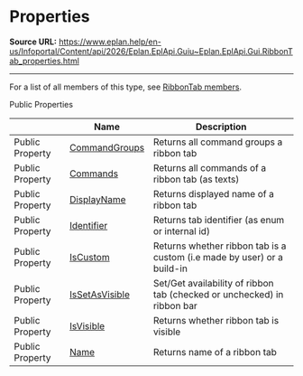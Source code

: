 # Properties

**Source URL:** https://www.eplan.help/en-us/Infoportal/Content/api/2026/Eplan.EplApi.Guiu~Eplan.EplApi.Gui.RibbonTab_properties.html

---

For a list of all members of this type, see [RibbonTab members](Eplan.EplApi.Guiu~Eplan.EplApi.Gui.RibbonTab_members.html).

Public Properties

|  | Name | Description |
| --- | --- | --- |
| Public Property | [CommandGroups](Eplan.EplApi.Guiu~Eplan.EplApi.Gui.RibbonTab~CommandGroups.html) | Returns all command groups a ribbon tab |
| Public Property | [Commands](Eplan.EplApi.Guiu~Eplan.EplApi.Gui.RibbonTab~Commands.html) | Returns all commands of a ribbon tab (as texts) |
| Public Property | [DisplayName](Eplan.EplApi.Guiu~Eplan.EplApi.Gui.RibbonTab~DisplayName.html) | Returns displayed name of a ribbon tab |
| Public Property | [Identifier](Eplan.EplApi.Guiu~Eplan.EplApi.Gui.RibbonTab~Identifier.html) | Returns tab identifier (as enum or internal id) |
| Public Property | [IsCustom](Eplan.EplApi.Guiu~Eplan.EplApi.Gui.RibbonTab~IsCustom.html) | Returns whether ribbon tab is a custom (i.e made by user) or a build-in |
| Public Property | [IsSetAsVisible](Eplan.EplApi.Guiu~Eplan.EplApi.Gui.RibbonTab~IsSetAsVisible.html) | Set/Get availability of ribbon tab (checked or unchecked) in ribbon bar |
| Public Property | [IsVisible](Eplan.EplApi.Guiu~Eplan.EplApi.Gui.RibbonTab~IsVisible.html) | Returns whether ribbon tab is visible |
| Public Property | [Name](Eplan.EplApi.Guiu~Eplan.EplApi.Gui.RibbonTab~Name.html) | Returns name of a ribbon tab |


